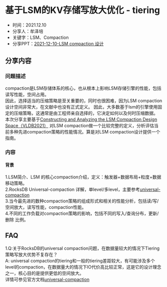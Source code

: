 # 基于LSM的KV存储写放大优化 - tiering

- 时间：2021.12.10
- 分享人：牟泽培
- 关键字：LSM、Compaction
- 分享PPT：[2021-12-10-LSM compaction 设计](./slides/2021-12-10-LSM-compaction-设计.pdf)

## 分享内容

### 问题描述

compaction是LSM存储体系的核心，也从根本上影响LSM存储引擎的性能，包括读写性能，空间占用。  
因此，选择适当的压缩策略是至关重要的，同时也很困难，因为LSM compaction设计空间非常大，在文献中也没有正式定义。
因此，大多数基于lsm的引擎使用固定的压缩策略，这通常是由工程师亲自选择的，它决定如何以及何时压缩数据。  
本次分享主要基于[Constructing and Analyzing the LSM Compaction Design Space（VLDB2021）](http://vldb.org/pvldb/vol14/p2216-sarkar.pdf) 对LSM compaction做一个比较完整的定义，分析评估当前多种先进compaction策略的性能情况。算是对LSM compaction设计提供一个指南。

### 内容

#### 背景

1.LSM简介、LSM 的核心compaction介绍，定义：触发器+数据布局+粒度+数据移动策略。  
2.RocksDB Universal-compaction 详解，单level/多level，主要参考[universal-compaction](https://github.com/facebook/rocksdb/wiki/Universal-Compaction)  
3.当今最先进的数种compaction策略的组成形式和相关的性能分析，包括读/写/空间放大，读写性能，compaction性能。  
4.不同的工作负载对compaction策略的影响，包括不同的写入/查询分布，更新/删除 比例。  

## FAQ

1.Q:关于RocksDB的universal compaction问题，在数据量较大的情况下Tiering策略写放大优势不复存在？  
A: universal compaction的tiering和一般的tiering差距较大，有可能涉及多个level的compaction，在数据量大的情况下IO代价高比较正常，这是它的设计理念之一，核心目的是提供更低的空间放大。  
详情可参见官方文档[universal-compaction](https://github.com/facebook/rocksdb/wiki/Universal-Compaction)  

